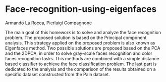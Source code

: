 # Face-recognition-using-eigenfaces
Armando La Rocca, Pierluigi Compagnone

The main goal of this homework is to solve and analyze the face recognition problem. The proposed solution is based on the Principal component analysis. This strategy applied on the proposed problem is also known as Eigenfaces method.
Two possible solutions are proposed based on the PCA and the 2DPCA, in order to solve gray-scale faces recognition and color faces recognition tasks. This methods are combined with a simple distance based classifier to achieve the face classification problem.
The last part is dedicated to the analysis and the comparison of the results obtained on a specific dataset constructed from the Pain dataset.

